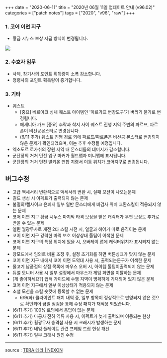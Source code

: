+++
date = "2020-06-11"
title = "2020년 06월 11일 업데이트 안내 (v96.02)"
categories = ["patch notes"]
tags = ["2020", "v96", "raw"]
+++

### 1. 코어 이면 지구
- 황금 시누스 보상 지급 방식이 변경됩니다.

![](/images/patch/v96-02_1.png)
 
### 2. 수호자 임무
- 사제, 창기사의 포인트 획득량이 소폭 감소합니다.
- 정령사의 포인트 획득량이 증가합니다.
 
### 3. 기타
- 퀘스트
  - [중요] 베르아크 성채 퀘스트 아이템인 '아르가프 변장도구'가 버리기 불가로 변경됩니다.
  - 에세니아 가드 [중요] 추락과 착지 사이 퀘스트 진행 지역 주변의 파르프, 파르폰이 비선공몬스터로 변경됩니다.
  - (6/11 추가) 퀘스트 진행 경로 외에 파르프/파르폰은 비선공 몬스터로 변경되지 않은 문제가 확인되었으며, 이는 추후 수정될 예정입니다.
- 엑소도르 로가쉬의 장원 지역 내 몬스터들의 데미지가 감소합니다.
- 군단장의 거처 던전 입구 마커가 월드맵과 미니맵에 표시됩니다.
- 군단장의 거처 던전 발키온 연합 지령서 이동 위치가 코어지구로 변경됩니다.
 
## 버그수정

- 고급 액세서리 변환석으로 액세서리 변환 시, 실패 모션이 나오는문제
- 길드 생성 시 이펙트가 출력되지 않는 문제
- 불멸의/켈사이크 은폐지 일부 일반 몬스터에게 비검사 위치 교환스킬이 적용되지 않는 문제
- 코어 이면 지구 황금 시누스 마지막 타격 보상을 받은 캐릭터가 우편 보상도 추가로 받을 수 있는 문제
- 엘린 월광무사로 개전 2타 스킬 시전 시, 얼굴과 헤어가 따로 움직이는 문제
- 코어 이면 지구 강력한 마력 보호 이상상태 툴팁이 어색한 문제
- 코어 이면 지구의 특정 위치에 있을 시, 오버레이 맵에 캐릭터위치가 표시되지 않는 문제
- 창모드에서 임의로 비율 조정 후, 설정 초기화를 하면 버튼싱크가 맞지 않는 문제
- 코어 이면 지구 내에서 코어 이면 도약대 사용 시, 출력되는문구가 어색한 문제
- 물고기 납품점의 상점 목록에 마우스 오버 시, 아이템 툴팁이출력되지 않는 문제
- 듀얼 모니터 사용 시 일부 설정에서 마우스가 게임 화면을 이탈하는 문제
- [게 좋아하세요?] 업적 가이드에 수행 지역이 명확하게 기재되어 있지 않은 문제
- 코어 이면 지구에서 일부 이상상태가 적용되지 않는 문제
- 소셜 모션을 스킬 숏컷에 등록할 수 없는 문제
  - 6/9(화) 클라이언트 패치 내역 중, 일부 항목이 정상적으로 반영되지 않은 것으로 확인되어 금일 점검을 통해 수정 패치가 재적용 되었습니다.
- (6/11 추가) 100% 로딩에서 응답이 없는 문제
- (6/11 추가) 마공사 전하 역류 사용 시, 이펙트가 늦게 출력되며 이동되는 현상
- (6/11 추가) 월광무사 승격참 사용 시 크래시가 발생하는 문제
- (6/11 추가) 네임 플레이트 관련 프레임 드랍 현상 개선
- (6/11 추가) 일부 크래시 원인 수정

----

source : [TERA 테라 | NEXON](http://tera.nexon.com/news/update/view.aspx?n4articlesn=441)
